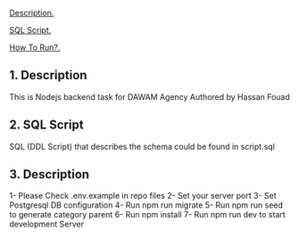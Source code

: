 [ Description. ](#desc)

[ SQL Script. ](#sql)

[ How To Run?. ](#run)



<a name="desc"></a>
## 1. Description
This is Nodejs backend task for DAWAM Agency
Authored by Hassan Fouad


<a name="desc"></a>
## 2. SQL Script
SQL (DDL Script) that describes the schema could be found in script.sql


<a name="run"></a>
## 3. Description
1- Please Check .env.example in repo files
2- Set your server port
3- Set Postgresql DB configuration
4- Run npm run migrate
5- Run npm run seed to generate category parent
6- Run npm install
7- Run npm run dev to start development Server
